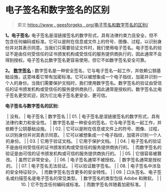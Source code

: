 # 电子签名和数字签名的区别

> 原文:[https://www . geesforgeks . org/电子签名和数字签名的区别/](https://www.geeksforgeeks.org/difference-between-electronic-signature-and-digital-signature/)

**1。电子签名:**
电子签名是湿链接签名的数字形式，具有法律约束力且安全，但不包含任何编码或标准。它可以是附在信息或文件上的符号、图像、过程，以识别身份并对其表示同意。当我们只需要验证文件时，我们使用电子签名。电子签名的验证不是由任何受信任的证书颁发机构或受信任的服务提供商执行的，因此通常不会得到授权。电子签名比数字签名更容易使用，但它不如数字签名安全可靠。

**2。** [**数字签名**](https://www.geeksforgeeks.org/digital-signatures-certificates/) **:**
数字签名是一种安全签名，它与电子签名一起工作，并依赖公钥基础设施，这意味着它带有加密标准。它可以被想象成一个电子指纹，加密并识别一个人的身份。当我们需要保护文档时，我们使用数字签名。数字签名的验证由受信任的证书颁发机构或受信任的服务提供商执行，因此通常是授权的。数字签名比电子签名更受欢迎，因为它比电子签名更安全、更可信。

**电子签名与数字签名的区别:**

<center>

| 没有。 | 电子签名 | 数字签名 |
| 01. | 电子签名是湿链接签名的数字形式，具有法律约束力和安全性。 | 数字签名是一种安全的签名，它与电子签名一起工作，并依赖于公钥基础设施。 |
| 02. | 它可以是附在信息或文件上的符号、图像、过程，以识别身份并对其表示同意。 | 它可以被想象成一个电子指纹，加密并识别一个人的身份。 |
| 03. | 它用于验证文档。 | 它用于保护文档。 |
| 04. | 电子签名的验证不是由任何受信任的证书颁发机构或受信任的服务提供商执行的。 | 而数字签名的验证是由可信的证书颁发机构或可信的服务提供商执行的。 |
| 05. | 它很容易被篡改。 | 虽然它非常安全。 |
| 06. | 电子签名通常不被授权。 | 数字签名通常是授权的。 |
| 07. | 电子签名无法验证。 | 可以验证数字签名。 |
| 08. | 电子签名中涉及的安全特征较少。 | 而数字签名包含更多的安全特性。 |
| 09. | 口头签名、电子签名或扫描签名是电子签名的常见类型。 | 数字签名的类型包括 Adobe 和微软。 |
| 10. | 它不包含任何编码或标准。 | 而数字签名伴随着加密标准。 |

</center>